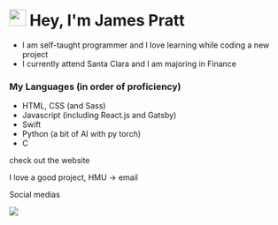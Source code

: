 # <img src="https://raw.githubusercontent.com/MartinHeinz/MartinHeinz/master/wave.gif" width="30px"> Hey, I'm James Pratt
* I am self-taught programmer and I love learning while coding a new project
* I currently attend Santa Clara and I am majoring in Finance

### My Languages (in order of proficiency)
* HTML, CSS (and Sass)
* Javascript (including React.js and Gatsby)
* Swift
* Python (a bit of AI with py torch)
* C

check out the website

I love a good project, HMU -> email

Social medias



<img align="center" src="https://github-readme-stats.vercel.app/api/<CARD_TYPE>/?username=timkauai&theme=<THEME_NAME>" />
